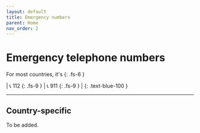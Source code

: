 ```yaml
---
layout: default
title: Emergency numbers
parent: Home
nav_order: 2
---
```


# Emergency telephone numbers

For most countries, it's
{: .fs-6 }

| 📞 112 {: .fs-9 } | 📞 911 {: .fs-9 } |
{: .text-blue-100 }

---

## Country-specific

To be added.